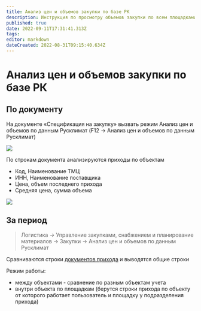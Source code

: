 ```yaml
---
title: Анализ цен и объемов закупки по базе РК
description: Инструкция по просмотру объемов закупки по всем площадками
published: true
date: 2022-09-11T17:31:41.313Z
tags: 
editor: markdown
dateCreated: 2022-08-31T09:15:40.634Z
---
```


# Анализ цен и объемов закупки по базе РК

## По документу

На документе «Спецификация на закупку» вызвать режим Анализ цен и объемов по данным Русклимат (F12 -> Анализ цен и объемов по данным Русклимат)

![](https://firebasestorage.googleapis.com/v0/b/gitbook-x-prod.appspot.com/o/spaces%2F-MBaL4-sguLCzbQd3FRY%2Fuploads%2FMk69UkEtwtu6m2c1fmr5%2Ffile.png?alt=media)

По строкам документа анализируются приходы по объектам&#x20;

* Код, Наименование ТМЦ&#x20;
* ИНН, Наименование поставщика&#x20;
* Цена, объем последнего прихода&#x20;
* Средняя цена, сумма объема&#x20;

![](https://firebasestorage.googleapis.com/v0/b/gitbook-x-prod.appspot.com/o/spaces%2F-MBaL4-sguLCzbQd3FRY%2Fuploads%2Fu7Jh6W34GksHPOIUPKde%2Ffile.png?alt=media)

## За период

>Логистика → Управление закупками, снабжением и планирование материалов → Закупки → Анализ цен и объемов по данным Русклимат


Сравниваются строки [документов прихода](../../uchet/postuplenie-tovarov-i-uslug/) и выводятся общие строки

Режим работы:

* между объектами - сравнение по разным объектам учета
* внутри объекта по площадкам (берутся строки прихода по объекту от которого работает пользователь и площадку у подразделения прихода)
